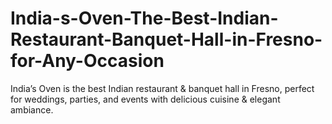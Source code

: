 # India-s-Oven-The-Best-Indian-Restaurant-Banquet-Hall-in-Fresno-for-Any-Occasion
India’s Oven is the best Indian restaurant &amp; banquet hall in Fresno, perfect for weddings, parties, and events with delicious cuisine &amp; elegant ambiance.
